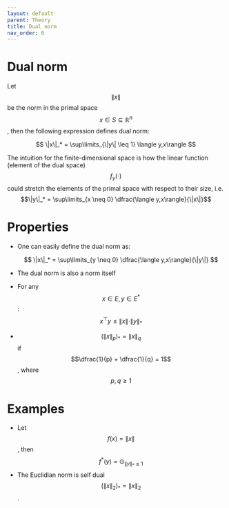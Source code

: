 ```yaml
---
layout: default
parent: Theory
title: Dual norm
nav_order: 6
---
```


# Dual norm

Let $$\|x\|$$ be the norm in the primal space $$x \in S \subseteq \mathbb{R}^n$$, then the following expression defines dual norm:

$$
\|x\|_* = \sup\limits_{\|y\| \leq 1} \langle y,x\rangle
$$

The intuition for the finite-dimensional space is how the linear function (element of the dual space) $$f_y(\cdot)$$ could stretch the elements of the primal space with respect to their size, i.e. $$\|y\|_* = \sup\limits_{x \neq 0} \dfrac{\langle y,x\rangle}{\|x\|}$$

# Properties
* One can easily define the dual norm as:
	
	$$
	\|x\|_* = \sup\limits_{y \neq 0} \dfrac{\langle y,x\rangle}{\|y\|}
	$$

* The dual norm is also a norm itself
* For any $$x \in E, y \in E^*$$: $$x^\top y \leq \|x\| \cdot \|y\|_*$$
* $$\left(\|x\|_p\right)_* = \|x\|_q$$ if $$\dfrac{1}{p} + \dfrac{1}{q} = 1$$, where $$p, q \geq 1$$

# Examples

* Let $$f(x) = \|x\|$$, then $$f^*(y) = \mathbb{O}_{\|y\|_* \leq 1}$$
* The Euclidian norm is self dual $$\left(\|x\|_2\right)_* = \|x\|_2$$.
